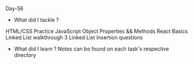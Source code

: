 Day-56


- What did I tackle ?

HTML/CSS Practice
JavaScript Object Properties && Methods
React Basics 
Linked List walkthrough
3 Linked List Insertion questions

- What did I learn ?
Notes can be found on each task's respective directory
